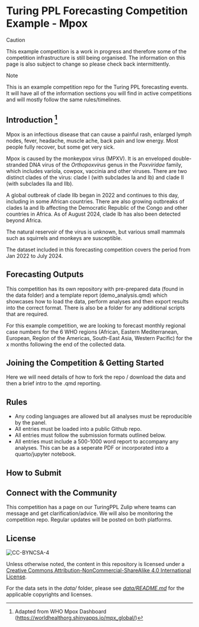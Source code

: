 # Turing PPL Forecasting Competition Example - Mpox


> [!Caution]
> This example competition is a work in progress and therefore some of the competition infrastructure is still being organised. The information on this page is also subject to change so please check back intermittently.


> [!note]
> This is an example competition repo for the Turing PPL forecasting events. It will have all of the information sections you will find in active competitions and will mostly follow the same rules/timelines.

## Introduction [^readme-1]

[^readme-1]: Adapted from WHO Mpox Dashboard (<https://worldhealthorg.shinyapps.io/mpx_global/>)

Mpox is an infectious disease that can cause a painful rash, enlarged lymph nodes, fever, headache, muscle ache, back pain and low energy. Most people fully recover, but some get very sick. 

Mpox is caused by the monkeypox virus (MPXV). It is an enveloped double-stranded DNA virus of the *Orthopoxvirus* genus in the *Poxviridae* family, which includes variola, cowpox, vaccinia and other viruses. There are two distinct clades of the virus: clade I (with subclades Ia and Ib) and clade II (with subclades IIa and IIb).

A global outbreak of clade IIb began in 2022 and continues to this day, including in some African countries. There are also growing outbreaks of clades Ia and Ib affecting the Democratic Republic of the Congo and other countries in Africa. As of August 2024, clade Ib has also been detected beyond Africa.

The natural reservoir of the virus is unknown, but various small mammals such as squirrels and monkeys are susceptible.

The dataset included in this forecasting competition covers the period from Jan 2022 to July 2024.

## Forecasting Outputs

This competition has its own repository with pre-prepared data (found in the data folder) and a template report (demo_analysis.qmd) which showcases how to load the data, perform analyses and then export results into the correct format. There is also be a folder for any additional scripts that are required.

For this example competition, we are looking to forecast monthly regional case numbers for the 6 WHO regions (African, Eastern Mediterranean, European, Region of the Americas, South-East Asia, Western Pacific) for the x months following the end of the collected data.

## Joining the Competition & Getting Started

Here we will need details of how to fork the repo / download the data and then a brief intro to the .qmd reporting.

## Rules

- Any coding languages are allowed but all analyses must be reproducible by the panel.
- All entries must be loaded into a public Github repo.
- All entries must follow the submission formats outlined below.
- All entries must include a 500-1000 word report to accompany any analyses. This can be as a seperate PDF or incorporated into a quarto/jupyter notebook.

## How to Submit

## Connect with the Community

This competition has a page on our TuringPPL Zulip where teams can message and get clarification/advice. We will also be monitoring the competition repo. Regular updates will be posted on both platforms.

## License

![CC-BYNCSA-4](https://i.creativecommons.org/l/by-nc-sa/4.0/88x31.png)

Unless otherwise noted, the content in this repository is licensed under a [Creative Commons Attribution-NonCommercial-ShareAlike 4.0 International License](http://creativecommons.org/licenses/by-nc-sa/4.0/).

For the data sets in the *data/* folder, please see [*data/README.md*](data/README.md) for the applicable copyrights and licenses.
